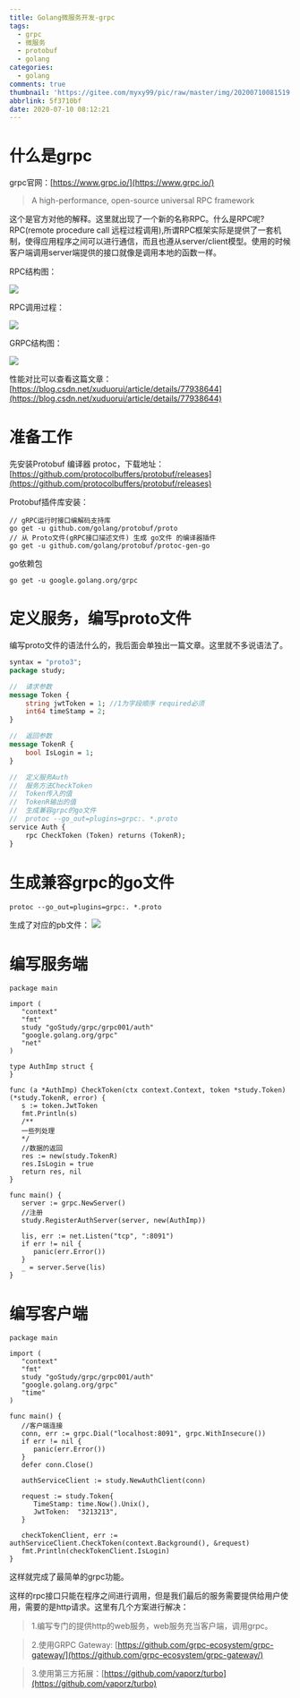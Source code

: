 ```yaml
---
title: Golang微服务开发-grpc
tags:
  - grpc
  - 微服务
  - protobuf
  - golang
categories:
  - golang
comments: true
thumbnail: 'https://gitee.com/myxy99/pic/raw/master/img/20200710081519.png'
abbrlink: 5f3710bf
date: 2020-07-10 08:12:21
---
```


# 什么是grpc

grpc官网：[https://www.grpc.io/](https://www.grpc.io/)

> A high-performance, open-source universal RPC framework

这个是官方对他的解释。这里就出现了一个新的名称RPC。什么是RPC呢?RPC(remote procedure call 远程过程调用),所谓RPC框架实际是提供了一套机制，使得应用程序之间可以进行通信，而且也遵从server/client模型。使用的时候客户端调用server端提供的接口就像是调用本地的函数一样。

RPC结构图：

![](https://gitee.com/myxy99/pic/raw/master/img/20200710082403.png)

RPC调用过程：

![](https://gitee.com/myxy99/pic/raw/master/img/20200710082506.png)

GRPC结构图：

![](https://gitee.com/myxy99/pic/raw/master/img/20200710082558.png)

性能对比可以查看这篇文章：[https://blog.csdn.net/xuduorui/article/details/77938644](https://blog.csdn.net/xuduorui/article/details/77938644)


# 准备工作

先安装Protobuf 编译器 protoc，下载地址：[https://github.com/protocolbuffers/protobuf/releases](https://github.com/protocolbuffers/protobuf/releases)

Protobuf插件库安装：
```golang
// gRPC运行时接口编解码支持库
go get -u github.com/golang/protobuf/proto
// 从 Proto文件(gRPC接口描述文件) 生成 go文件 的编译器插件
go get -u github.com/golang/protobuf/protoc-gen-go

```

go依赖包
```golang
go get -u google.golang.org/grpc

```

# 定义服务，编写proto文件

编写proto文件的语法什么的，我后面会单独出一篇文章。这里就不多说语法了。

```proto
syntax = "proto3";
package study;

//  请求参数
message Token {
    string jwtToken = 1; //1为字段顺序 required必须
    int64 timeStamp = 2;
}

//  返回参数
message TokenR {
    bool IsLogin = 1;
}

//  定义服务Auth
//  服务方法CheckToken
//  Token传入的值
//  TokenR输出的值
//  生成兼容grpc的go文件
//  protoc --go_out=plugins=grpc:. *.proto
service Auth {
    rpc CheckToken (Token) returns (TokenR);
}

```

# 生成兼容grpc的go文件
```golang
protoc --go_out=plugins=grpc:. *.proto

```
生成了对应的pb文件：
![](https://gitee.com/myxy99/pic/raw/master/img/20200710083457.png)

# 编写服务端
```golang
package main

import (
   "context"
   "fmt"
   study "goStudy/grpc/grpc001/auth"
   "google.golang.org/grpc"
   "net"
)

type AuthImp struct {
}

func (a *AuthImp) CheckToken(ctx context.Context, token *study.Token) (*study.TokenR, error) {
   s := token.JwtToken
   fmt.Println(s)
   /**
   一些列处理
   */
   //数据的返回
   res := new(study.TokenR)
   res.IsLogin = true
   return res, nil
}

func main() {
   server := grpc.NewServer()
   //注册
   study.RegisterAuthServer(server, new(AuthImp))

   lis, err := net.Listen("tcp", ":8091")
   if err != nil {
      panic(err.Error())
   }
   _ = server.Serve(lis)
}

```

# 编写客户端

```golang
package main

import (
   "context"
   "fmt"
   study "goStudy/grpc/grpc001/auth"
   "google.golang.org/grpc"
   "time"
)

func main() {
   //客户端连接
   conn, err := grpc.Dial("localhost:8091", grpc.WithInsecure())
   if err != nil {
      panic(err.Error())
   }
   defer conn.Close()

   authServiceClient := study.NewAuthClient(conn)

   request := study.Token{
      TimeStamp: time.Now().Unix(),
      JwtToken:  "3213213",
   }

   checkTokenClient, err := authServiceClient.CheckToken(context.Background(), &request)
   fmt.Println(checkTokenClient.IsLogin)
}

```

这样就完成了最简单的grpc功能。

这样的rpc接口只能在程序之间进行调用，但是我们最后的服务需要提供给用户使用，需要的是http请求。这里有几个方案进行解决：

  > 1.编写专门的提供http的web服务，web服务充当客户端，调用grpc。

  > 2.使用GRPC Gateway: [https://github.com/grpc-ecosystem/grpc-gateway/](https://github.com/grpc-ecosystem/grpc-gateway/)

  > 3.使用第三方拓展：[https://github.com/vaporz/turbo](https://github.com/vaporz/turbo)


